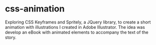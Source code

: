 # css-animation
Exploring CSS Keyframes and Spritely, a JQuery library, to create a short animation with illustrations I created in Adobe Illustrator. The idea was develop an eBook with animated elements to accompany the text of the story.

